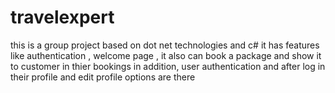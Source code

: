 # travelexpert
this is a group project 
based on dot net technologies and c# 
it has features like authentication , welcome page , it also can book a package and show it to customer in thier bookings
in addition, user authentication and after log in their profile and edit profile options are there
